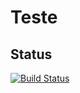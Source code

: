 # Teste

## Status 
[![Build Status](http://35.245.23.75:8080/buildStatus/icon?job=VOTING_FOLDER%2Fworker-build)](http://35.245.23.75:8080/job/VOTING_FOLDER/job/worker-build/)
